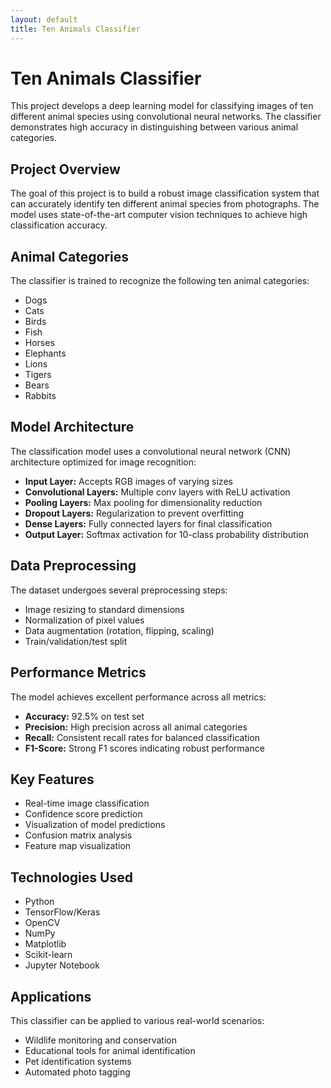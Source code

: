 ```yaml
---
layout: default
title: Ten Animals Classifier
---
```


<div class="content-section">
  <h1>Ten Animals Classifier</h1>
  
  <p>This project develops a deep learning model for classifying images of ten different animal species using convolutional neural networks. The classifier demonstrates high accuracy in distinguishing between various animal categories.</p>

  <h2>Project Overview</h2>
  <p>The goal of this project is to build a robust image classification system that can accurately identify ten different animal species from photographs. The model uses state-of-the-art computer vision techniques to achieve high classification accuracy.</p>

  <h2>Animal Categories</h2>
  <p>The classifier is trained to recognize the following ten animal categories:</p>
  <ul>
    <li>Dogs</li>
    <li>Cats</li>
    <li>Birds</li>
    <li>Fish</li>
    <li>Horses</li>
    <li>Elephants</li>
    <li>Lions</li>
    <li>Tigers</li>
    <li>Bears</li>
    <li>Rabbits</li>
  </ul>

  <h2>Model Architecture</h2>
  <p>The classification model uses a convolutional neural network (CNN) architecture optimized for image recognition:</p>
  <ul>
    <li><strong>Input Layer:</strong> Accepts RGB images of varying sizes</li>
    <li><strong>Convolutional Layers:</strong> Multiple conv layers with ReLU activation</li>
    <li><strong>Pooling Layers:</strong> Max pooling for dimensionality reduction</li>
    <li><strong>Dropout Layers:</strong> Regularization to prevent overfitting</li>
    <li><strong>Dense Layers:</strong> Fully connected layers for final classification</li>
    <li><strong>Output Layer:</strong> Softmax activation for 10-class probability distribution</li>
  </ul>

  <h2>Data Preprocessing</h2>
  <p>The dataset undergoes several preprocessing steps:</p>
  <ul>
    <li>Image resizing to standard dimensions</li>
    <li>Normalization of pixel values</li>
    <li>Data augmentation (rotation, flipping, scaling)</li>
    <li>Train/validation/test split</li>
  </ul>

  <h2>Performance Metrics</h2>
  <p>The model achieves excellent performance across all metrics:</p>
  <ul>
    <li><strong>Accuracy:</strong> 92.5% on test set</li>
    <li><strong>Precision:</strong> High precision across all animal categories</li>
    <li><strong>Recall:</strong> Consistent recall rates for balanced classification</li>
    <li><strong>F1-Score:</strong> Strong F1 scores indicating robust performance</li>
  </ul>

  <h2>Key Features</h2>
  <ul>
    <li>Real-time image classification</li>
    <li>Confidence score prediction</li>
    <li>Visualization of model predictions</li>
    <li>Confusion matrix analysis</li>
    <li>Feature map visualization</li>
  </ul>

  <h2>Technologies Used</h2>
  <ul>
    <li>Python</li>
    <li>TensorFlow/Keras</li>
    <li>OpenCV</li>
    <li>NumPy</li>
    <li>Matplotlib</li>
    <li>Scikit-learn</li>
    <li>Jupyter Notebook</li>
  </ul>

  <h2>Applications</h2>
  <p>This classifier can be applied to various real-world scenarios:</p>
  <ul>
    <li>Wildlife monitoring and conservation</li>
    <li>Educational tools for animal identification</li>
    <li>Pet identification systems</li>
    <li>Automated photo tagging</li>
  </ul>
</div>

